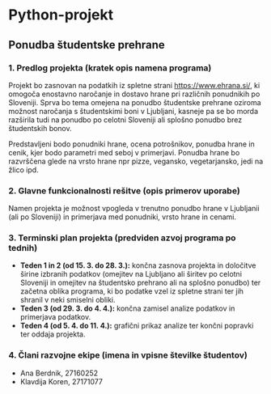 # Python-projekt
## Ponudba študentske prehrane

### 1. Predlog projekta (kratek opis namena programa)
Projekt bo zasnovan na podatkih iz spletne strani https://www.ehrana.si/, ki omogoča enostavno naročanje in dostavo hrane pri različnih ponudnikih po Sloveniji. Sprva bo tema omejena na ponudbo študentske prehrane oziroma možnost naročanja s študentskimi boni v Ljubljani, kasneje pa se bo morda razširila tudi na ponudbo po celotni Sloveniji ali splošno ponudbo brez študentskih bonov.

Predstavljeni bodo ponudniki hrane, ocena potrošnikov, ponudba hrane in cenik, kjer bodo parametri med seboj v primerjavi. Ponudba hrane bo razvrščena glede na vrsto hrane npr pizze, vegansko, vegetarjansko, jedi na žlico ipd.

### 2. Glavne funkcionalnosti rešitve (opis primerov uporabe)
Namen projekta je možnost vpogleda v trenutno ponudbo hrane v Ljubljanii (ali po Sloveniji) in primerjava med ponudniki, vrsto hrane in cenami.

### 3. Terminski plan projekta (predviden azvoj programa po tednih)
* **Teden 1 in 2 (od 15. 3. do 28. 3.):** končna zasnova projekta in določitve širine izbranih podatkov (omejitev na Ljubljano ali širitev po celotni Sloveniji in omejitev na študentsko prehrano ali na splošno ponudbo) ter začetna oblika programa, ki bo podatke vzel iz spletne strani ter jih shranil v neki smiselni obliki.
* **Teden 3 (od 29. 3. do 4. 4.):** končna zamisel analize podatkov in primerjava podatkov.
* **Teden 4 (od 5. 4. do 11. 4.):** grafični prikaz analize ter končni popravki ter oddaja projekta.

### 4. Člani razvojne ekipe (imena in vpisne številke študentov)
* Ana Berdnik, 27160252
* Klavdija Koren, 27171077

